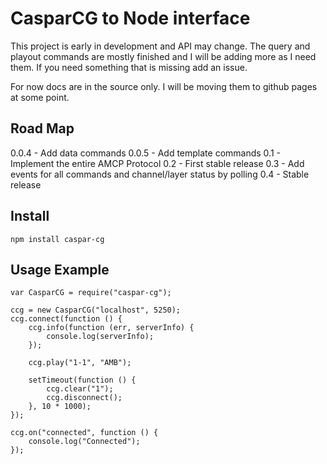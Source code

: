 # CasparCG to Node interface

This project is early in development and API may change. The query and playout commands are mostly finished and I will be adding more as I need them. If you need something that is missing add an issue.

For now docs are in the source only. I will be moving them to github pages at some point.

## Road Map
0.0.4 - Add data commands
0.0.5 - Add template commands
0.1 - Implement the entire AMCP Protocol
0.2 - First stable release
0.3 - Add events for all commands and channel/layer status by polling
0.4 - Stable release

## Install

	npm install caspar-cg

## Usage Example

	var CasparCG = require("caspar-cg");

	ccg = new CasparCG("localhost", 5250);
	ccg.connect(function () {
		ccg.info(function (err, serverInfo) {
			console.log(serverInfo);
		});

		ccg.play("1-1", "AMB");

		setTimeout(function () {
			ccg.clear("1");
			ccg.disconnect();
		}, 10 * 1000);
	});

	ccg.on("connected", function () {
		console.log("Connected");
	});
